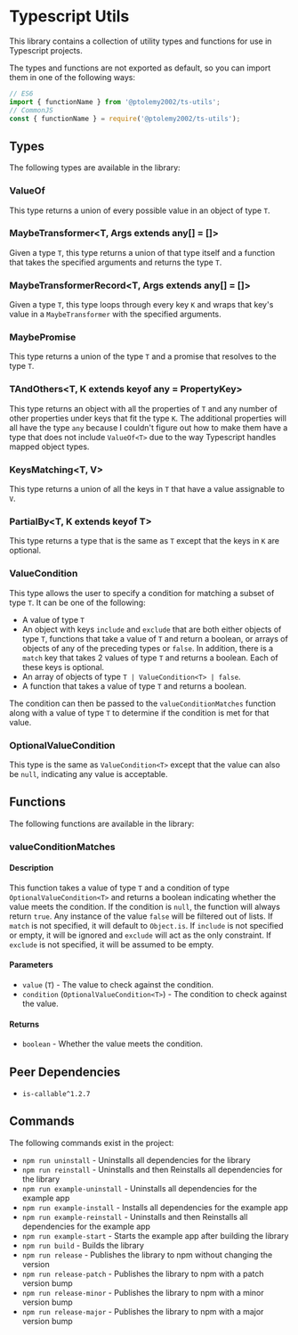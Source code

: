 # Typescript Utils
This library contains a collection of utility types and functions for use in Typescript projects.

The types and functions are not exported as default, so you can import them in one of the following ways:
```javascript
// ES6
import { functionName } from '@ptolemy2002/ts-utils';
// CommonJS
const { functionName } = require('@ptolemy2002/ts-utils');
```

## Types
The following types are available in the library:

### ValueOf<T>
This type returns a union of every possible value in an object of type `T`.

### MaybeTransformer<T, Args extends any[] = []>
Given a type `T`, this type returns a union of that type itself and a function that takes the specified arguments and returns the type `T`.

### MaybeTransformerRecord<T, Args extends any[] = []>
Given a type `T`, this type loops through every key `K` and wraps that key's value in a `MaybeTransformer` with the specified arguments.

### MaybePromise<T>
This type returns a union of the type `T` and a promise that resolves to the type `T`.

### TAndOthers<T, K extends keyof any = PropertyKey>
This type returns an object with all the properties of `T` and any number of other properties under keys that fit the type `K`. The additional properties will all have the type `any` because I couldn't figure out how to make them have a type that does not include `ValueOf<T>` due to the way Typescript handles mapped object types.

### KeysMatching<T, V>
This type returns a union of all the keys in `T` that have a value assignable to `V`.

### PartialBy<T, K extends keyof T>
This type returns a type that is the same as `T` except that the keys in `K` are optional.

### ValueCondition<T>
This type allows the user to specify a condition for matching a subset of type `T`. It can be one of the following:
- A value of type `T`
- An object with keys `include` and `exclude` that are both either objects of type `T`, functions that take a value of `T` and return a boolean, or arrays of objects of any of the preceding types or `false`. In addition, there is a `match` key that takes 2 values of type `T` and returns a boolean. Each of these keys is optional.
- An array of objects of type `T | ValueCondition<T> | false`.
- A function that takes a value of type `T` and returns a boolean.

The condition can then be passed to the `valueConditionMatches` function along with a value of type `T` to determine if the condition is met for that value.

### OptionalValueCondition<T>
This type is the same as `ValueCondition<T>` except that the value can also be `null`, indicating any value is acceptable.

## Functions
The following functions are available in the library:

### valueConditionMatches<T>
#### Description
This function takes a value of type `T` and a condition of type `OptionalValueCondition<T>` and returns a boolean indicating whether the value meets the condition. If the condition is `null`, the function will always return `true`. Any instance of the value `false` will be filtered out of lists. If `match` is not specified, it will default to `Object.is`. If `include` is not specified or empty, it will be ignored and `exclude` will act as the only constraint. If `exclude` is not specified, it will be assumed to be empty.

#### Parameters
- `value` (`T`) - The value to check against the condition.
- `condition` (`OptionalValueCondition<T>`) - The condition to check against the value.

#### Returns
- `boolean` - Whether the value meets the condition.

## Peer Dependencies
- `is-callable^1.2.7`

## Commands
The following commands exist in the project:

- `npm run uninstall` - Uninstalls all dependencies for the library
- `npm run reinstall` - Uninstalls and then Reinstalls all dependencies for the library
- `npm run example-uninstall` - Uninstalls all dependencies for the example app
- `npm run example-install` - Installs all dependencies for the example app
- `npm run example-reinstall` - Uninstalls and then Reinstalls all dependencies for the example app
- `npm run example-start` - Starts the example app after building the library
- `npm run build` - Builds the library
- `npm run release` - Publishes the library to npm without changing the version
- `npm run release-patch` - Publishes the library to npm with a patch version bump
- `npm run release-minor` - Publishes the library to npm with a minor version bump
- `npm run release-major` - Publishes the library to npm with a major version bump